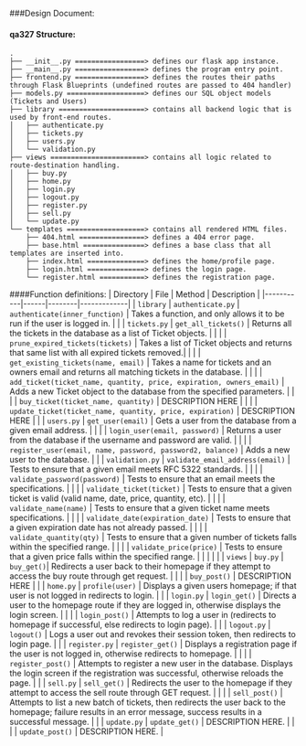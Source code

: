 ###Design Document:
#### qa327 Structure:
```
.
├── __init__.py =================> defines our flask app instance.
├── __main__.py =================> defines the program entry point.
├── frontend.py =================> defines the routes their paths through Flask Blueprints (undefined routes are passed to 404 handler)
├── models.py ===================> defines our SQL object models (Tickets and Users)
├── library =====================> contains all backend logic that is used by front-end routes.
│   ├── authenticate.py
│   ├── tickets.py
│   ├── users.py
│   └── validation.py
├── views =======================> contains all logic related to route-destination handling.
│   ├── buy.py
│   ├── home.py
│   ├── login.py
│   ├── logout.py
│   ├── register.py
│   ├── sell.py
│   └── update.py
└── templates ===================> contains all rendered HTML files.
    ├── 404.html ================> defines a 404 error page.
    ├── base.html ===============> defines a base class that all templates are inserted into.
    ├── index.html ==============> defines the home/profile page.
    ├── login.html ==============> defines the login page.
    └── register.html ===========> defines the registration page.
```
####Function definitions:
| Directory | File | Method | Description |
|-----------|------|--------|-------------|
| `library`   | `authenticate.py` | `authenticate(inner_function)` | Takes a function, and only allows it to be run if the user is logged in. |
| | `tickets.py` | `get_all_tickets()` | Returns all the tickets in the database as a list of Ticket objects. |
| | | `prune_expired_tickets(tickets)` | Takes a list of Ticket objects and returns that same list with all expired tickets removed.|
| | | `get_existing_tickets(name, email)` | Takes a name for tickets and an owners email and returns all matching tickets in the database. |
| | | `add_ticket(ticket_name, quantity, price, expiration, owners_email)` | Adds a new Ticket object to the database from the specified parameters. |
| | | `buy_ticket(ticket_name, quantity)` | DESCRIPTION HERE |
| | | `update_ticket(ticket_name, quantity, price, expiration)` | DESCRIPTION HERE |
| | `users.py` | `get_user(email)` | Gets a user from the database from a given email address. |
| | | `login_user(email, password)` | Returns a user from the database if the username and password are valid. |
| | | `register_user(email, name, password, password2, balance)` | Adds a new user to the database. |
| | `validation.py` | `validate_email_address(email)` | Tests to ensure that a given email meets RFC 5322 standards. |
| | | `validate_password(password)` | Tests to ensure that an email meets the specifications. |
| | | `validate_ticket(ticket)` | Tests to ensure that a given ticket is valid (valid name, date, price, quantity, etc). |
| | | `validate_name(name)` | Tests to ensure that a given ticket name meets specifications. |
| | | `validate_date(expiration_date)` | Tests to ensure that a given expiration date has not already passed. |
| | | `validate_quantity(qty)`  | Tests to ensure that a given number of tickets falls within the specified range. |
| | | `validate_price(price)` | Tests to ensure that a given price falls within the specified range. |
| | | |
| `views` | `buy.py` | `buy_get()`| Redirects a user back to their homepage if they attempt to access the buy route through get request. |
| | | `buy_post()` | DESCRIPTION HERE |
| | `home.py` | `profile(user)` | Displays a given users homepage; if that user is not logged in redirects to login. |
| | `login.py` | `login_get()` | Directs a user to the homepage route if they are logged in, otherwise displays the login screen. |
| | | `login_post()` | Attempts to log a user in (redirects to homepage if successful, else redirects to login page). |
| | `logout.py` | `logout()` | Logs a user out and revokes their session token, then redirects to login page. |
| | `register.py` | `register_get()` | Displays a registration page if the user is not logged in, otherwise redirects to homepage. |
| | | `register_post()` | Attempts to register a new user in the database. Displays the login screen if the registration was successful, otherwise reloads the page. |
| | `sell.py` | `sell_get()` | Redirects the user to the homepage if they attempt to access the sell route through GET request. |
| | | `sell_post()` | Attempts to list a new batch of tickets, then redirects the user back to the homepage; failure results in an error message, success results in a successful message. |
| | `update.py` | `update_get()` | DESCRIPTION HERE. |
| | | `update_post()` | DESCRIPTION HERE. |